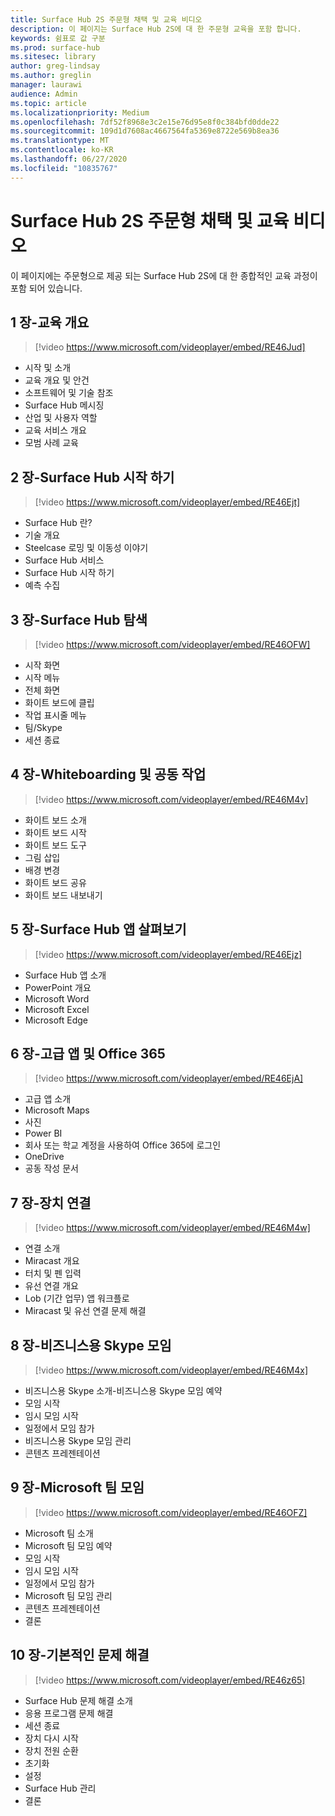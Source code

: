 ```yaml
---
title: Surface Hub 2S 주문형 채택 및 교육 비디오
description: 이 페이지는 Surface Hub 2S에 대 한 주문형 교육을 포함 합니다.
keywords: 쉼표로 값 구분
ms.prod: surface-hub
ms.sitesec: library
author: greg-lindsay
ms.author: greglin
manager: laurawi
audience: Admin
ms.topic: article
ms.localizationpriority: Medium
ms.openlocfilehash: 7df52f8968e3c2e15e76d95e8f0c384bfd0dde22
ms.sourcegitcommit: 109d1d7608ac4667564fa5369e8722e569b8ea36
ms.translationtype: MT
ms.contentlocale: ko-KR
ms.lasthandoff: 06/27/2020
ms.locfileid: "10835767"
---
```

# Surface Hub 2S 주문형 채택 및 교육 비디오

이 페이지에는 주문형으로 제공 되는 Surface Hub 2S에 대 한 종합적인 교육 과정이 포함 되어 있습니다.

## 1 장-교육 개요

> [!video https://www.microsoft.com/videoplayer/embed/RE46Jud] 

- 시작 및 소개
- 교육 개요 및 안건
- 소프트웨어 및 기술 참조
- Surface Hub 메시징
- 산업 및 사용자 역할
- 교육 서비스 개요
- 모범 사례 교육

## 2 장-Surface Hub 시작 하기

> [!video https://www.microsoft.com/videoplayer/embed/RE46Ejt] 

- Surface Hub 란?
- 기술 개요
- Steelcase 로밍 및 이동성 이야기
- Surface Hub 서비스
- Surface Hub 시작 하기
- 예측 수집

## 3 장-Surface Hub 탐색

> [!video https://www.microsoft.com/videoplayer/embed/RE46OFW] 

- 시작 화면
- 시작 메뉴
- 전체 화면
- 화이트 보드에 클립
- 작업 표시줄 메뉴
- 팀/Skype
- 세션 종료

## 4 장-Whiteboarding 및 공동 작업

> [!video https://www.microsoft.com/videoplayer/embed/RE46M4v] 

- 화이트 보드 소개
- 화이트 보드 시작
- 화이트 보드 도구
- 그림 삽입
- 배경 변경
- 화이트 보드 공유
- 화이트 보드 내보내기 
 
## 5 장-Surface Hub 앱 살펴보기

> [!video https://www.microsoft.com/videoplayer/embed/RE46Ejz] 

- Surface Hub 앱 소개
- PowerPoint 개요
- Microsoft Word
- Microsoft Excel
- Microsoft Edge

## 6 장-고급 앱 및 Office 365

> [!video https://www.microsoft.com/videoplayer/embed/RE46EjA] 

- 고급 앱 소개
- Microsoft Maps
- 사진
- Power BI
- 회사 또는 학교 계정을 사용하여 Office 365에 로그인
- OneDrive
- 공동 작성 문서

## 7 장-장치 연결

> [!video https://www.microsoft.com/videoplayer/embed/RE46M4w] 

- 연결 소개
- Miracast 개요
- 터치 및 펜 입력
- 유선 연결 개요
- Lob (기간 업무) 앱 워크플로
- Miracast 및 유선 연결 문제 해결    
 
## 8 장-비즈니스용 Skype 모임

> [!video https://www.microsoft.com/videoplayer/embed/RE46M4x] 

- 비즈니스용 Skype 소개-비즈니스용 Skype 모임 예약
- 모임 시작
- 임시 모임 시작
- 일정에서 모임 참가
- 비즈니스용 Skype 모임 관리
- 콘텐츠 프레젠테이션
    
## 9 장-Microsoft 팀 모임

> [!video https://www.microsoft.com/videoplayer/embed/RE46OFZ] 

- Microsoft 팀 소개
- Microsoft 팀 모임 예약
- 모임 시작
- 임시 모임 시작
- 일정에서 모임 참가
- Microsoft 팀 모임 관리
- 콘텐츠 프레젠테이션
- 결론

## 10 장-기본적인 문제 해결

> [!video https://www.microsoft.com/videoplayer/embed/RE46z65] 

- Surface Hub 문제 해결 소개
- 응용 프로그램 문제 해결
- 세션 종료
- 장치 다시 시작
- 장치 전원 순환
- 초기화
- 설정
- Surface Hub 관리
- 결론